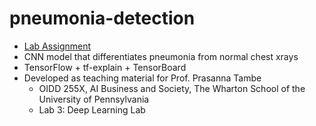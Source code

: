 # pneumonia-detection
- [Lab Assignment](https://colab.research.google.com/drive/1mDQo4BHiN3UiMkuZ-KxPeaknHZIIhsNK?usp=sharing)
- CNN model that differentiates pneumonia from normal chest xrays
- TensorFlow + tf-explain + TensorBoard
- Developed as teaching material for Prof. Prasanna Tambe
  - OIDD 255X, AI Business and Society, The Wharton School of the University of Pennsylvania
  - Lab 3: Deep Learning Lab 
